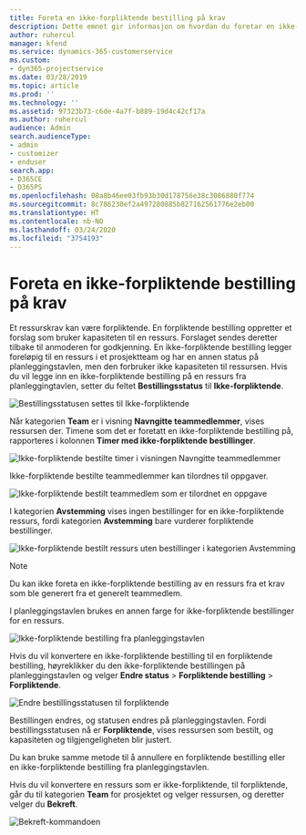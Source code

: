 ```yaml
---
title: Foreta en ikke-forpliktende bestilling på krav
description: Dette emnet gir informasjon om hvordan du foretar en ikke-forpliktende bestilling på krav.
author: ruhercul
manager: kfend
ms.service: dynamics-365-customerservice
ms.custom:
- dyn365-projectservice
ms.date: 03/28/2019
ms.topic: article
ms.prod: ''
ms.technology: ''
ms.assetid: 97323b73-c6de-4a7f-b889-19d4c42cf17a
ms.author: ruhercul
audience: Admin
search.audienceType:
- admin
- customizer
- enduser
search.app:
- D365CE
- D365PS
ms.openlocfilehash: 08a8b46ee03fb93b30d178756e38c3086880f774
ms.sourcegitcommit: 8c786230ef2a497280885b827162561776e2eb00
ms.translationtype: HT
ms.contentlocale: nb-NO
ms.lasthandoff: 03/24/2020
ms.locfileid: "3754193"
---
```

# <a name="soft-book-requirements"></a>Foreta en ikke-forpliktende bestilling på krav

Et ressurskrav kan være forpliktende. En forpliktende bestilling oppretter et forslag som bruker kapasiteten til en ressurs. Forslaget sendes deretter tilbake til anmoderen for godkjenning. En ikke-forpliktende bestilling legger foreløpig til en ressurs i et prosjektteam og har en annen status på planleggingstavlen, men den forbruker ikke kapasiteten til ressursen. Hvis du vil legge inn en ikke-forpliktende bestilling på en ressurs fra planleggingtavlen, setter du feltet **Bestillingsstatus** til **Ikke-forpliktende**.

![Bestillingsstatusen settes til Ikke-forpliktende](media/Resource-Management-image77.png)

Når kategorien **Team** er i visning **Navngitte teammedlemmer**, vises ressursen der. Timene som det er foretatt en ikke-forpliktende bestilling på, rapporteres i kolonnen **Timer med ikke-forpliktende bestillinger**.

![Ikke-forpliktende bestilte timer i visningen Navngitte teammedlemmer](media/Resource-Management-image78.png)

Ikke-forpliktende bestilte teammedlemmer kan tilordnes til oppgaver.

![Ikke-forpliktende bestilt teammedlem som er tilordnet en oppgave](media/Resource-Management-image79.png)

I kategorien **Avstemming** vises ingen bestillinger for en ikke-forpliktende ressurs, fordi kategorien **Avstemming** bare vurderer forpliktende bestillinger.

![Ikke-forpliktende bestilt ressurs uten bestillinger i kategorien Avstemming](media/Resource-Management-image80.png)

> [!NOTE]
> Du kan ikke foreta en ikke-forpliktende bestilling av en ressurs fra et krav som ble generert fra et generelt teammedlem.

I planleggingstavlen brukes en annen farge for ikke-forpliktende bestillinger for en ressurs.

![Ikke-forpliktende bestilling fra planleggingstavlen](media/Resource-Management-image81.png)

Hvis du vil konvertere en ikke-forpliktende bestilling til en forpliktende bestilling, høyreklikker du den ikke-forpliktende bestillingen på planleggingstavlen og velger **Endre status** \> **Forpliktende bestilling** \> **Forpliktende**.

![Endre bestillingsstatusen til forpliktende](media/Resource-Management-image82.png)

Bestillingen endres, og statusen endres på planleggingstavlen. Fordi bestillingsstatusen nå er **Forpliktende**, vises ressursen som bestilt, og kapasiteten og tilgjengeligheten blir justert.

Du kan bruke samme metode til å annullere en forpliktende bestilling eller en ikke-forpliktende bestilling fra planleggingstavlen.

Hvis du vil konvertere en ressurs som er ikke-forpliktende, til forpliktende, går du til kategorien **Team** for prosjektet og velger ressursen, og deretter velger du **Bekreft**.

![Bekreft-kommandoen](media/Resource-Management-image83.png)
